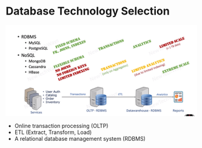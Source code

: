 # Database Technology Selection

![Alt text](image-9.png)

- Online transaction processing (OLTP)
- ETL (Extract, Transform, Load)
- A relational database management system (RDBMS)